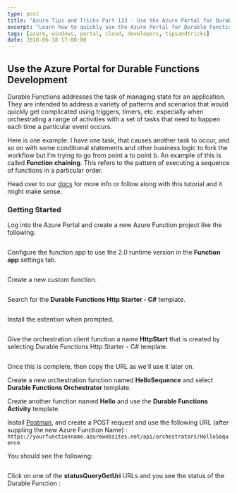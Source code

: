 ```yaml
---
type: post
title: "Azure Tips and Tricks Part 133 - Use the Azure Portal for Durable Functions Development"
excerpt: "Learn how to quickly use the Azure Portal for Durable Functions Development"
tags: [azure, windows, portal, cloud, developers, tipsandtricks]
date: 2018-06-18 17:00:00
---
```



## Use the Azure Portal for Durable Functions Development

Durable Functions addresses the task of managing state for an application. They are intended to address a variety of patterns and scenarios that would quickly get complicated using triggers, timers, etc. especially when orchestrating a range of activities with a set of tasks that need to happen each time a particular event occurs.

Here is one example: I have one task, that causes another task to occur, and so on with some conditional statements and other business logic to fork the workflow but I’m trying to go from point a to point b. An example of this is called **Function chaining**. This refers to the pattern of executing a sequence of functions in a particular order.

Head over to our [docs](https://docs.microsoft.com/en-us/azure/azure-functions/durable-functions-sequence) for more info or follow along with this tutorial and it might make sense. 

### Getting Started

Log into the Azure Portal and create a new Azure Function project like the following:

<img :src="$withBase('/files/azdfunc1.png')">

Configure the function app to use the 2.0 runtime version in the **Function app** settings tab.

<img :src="$withBase('/files/azdfunc2.png')">

Create a new custom function. 

<img :src="$withBase('/files/azdfunc3.png')">

Search for the **Durable Functions Http Starter - C#** template.

<img :src="$withBase('/files/azdfunc4.png')">

Install the extention when prompted.

<img :src="$withBase('/files/azdfunc5.png')">

Give the orchestration client function a name **HttpStart** that is created by selecting Durable Functions Http Starter - C# template.

<img :src="$withBase('/files/azdfunc6.png')">

Once this is complete, then copy the URL as we'll use it later on.

Create a new orchestration function named **HelloSequence** and select **Durable Functions Orchestrator** template.

Create another function named **Hello** and use the **Durable Functions Activity** template.

Install [Postman](https://www.getpostman.com/apps), and create a POST request and use the following URL (after suppling the new Azure Function Name) : `https://yourfunctionname.azurewebsites.net/api/orchestrators/HelloSequence`

You should see the following: 

<img :src="$withBase('/files/azdfunc7.png')">

Click on one of the **statusQueryGetUri** URLs and you see the status of the Durable Function : 

<img :src="$withBase('/files/azdfunc8.png')">
